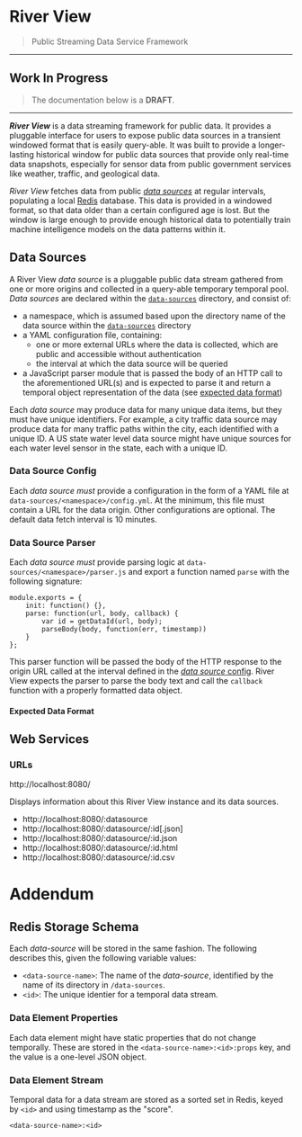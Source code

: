 # River View

> Public Streaming Data Service Framework

* * *

## Work In Progress

> The documentation below is a **DRAFT**.

* * *

_**River View**_ is a data streaming framework for public data. It provides a pluggable interface for users to expose public data sources in a transient windowed format that is easily query-able. It was built to provide a longer-lasting historical window for public data sources that provide only real-time data snapshots, especially for sensor data from public government services like weather, traffic, and geological data.

_River View_ fetches data from public [_data sources_](#data-sources) at regular intervals, populating a local [Redis](http://redis.io) database. This data is provided in a windowed format, so that data older than a certain configured age is lost. But the window is large enough to provide enough historical data to potentially train machine intelligence models on the data patterns within it.

## Data Sources

A River View _data source_ is a pluggable public data stream gathered from one or more origins and collected in a query-able temporary temporal pool. _Data sources_ are declared within the [`data-sources`](data-sources) directory, and consist of:

- a namespace, which is assumed based upon the directory name of the data source within the [`data-sources`](data-sources) directory
- a YAML configuration file, containing:
  - one or more external URLs where the data is collected, which are public and accessible without authentication
  - the interval at which the data source will be queried
- a JavaScript parser module that is passed the body of an HTTP call to the aforementioned URL(s) and is expected to parse it and return a temporal object representation of the data (see [expected data format](#expected-data-format))

Each _data source_ may produce data for many unique data items, but they must have unique identifiers. For example, a city traffic data source may produce data for many traffic paths within the city, each identified with a unique ID. A US state water level data source might have unique sources for each water level sensor in the state, each with a unique ID.

### Data Source Config

Each _data source_ *must* provide a configuration in the form of a YAML file at `data-sources/<namespace>/config.yml`. At the minimum, this file must contain a URL for the data origin. Other configurations are optional. The default data fetch interval is 10 minutes.

### Data Source Parser

Each _data source_ *must* provide parsing logic at `data-sources/<namespace>/parser.js` and export a function named `parse` with the following signature:

```
module.exports = {
    init: function() {},
    parse: function(url, body, callback) {
        var id = getDataId(url, body);
        parseBody(body, function(err, timestamp))
    }
};
```

This parser function will be passed the body of the HTTP response to the origin URL called at the interval defined in the [_data source_ config](#data-source-config). River View expects the parser to parse the body text and call the `callback` function with a properly formatted data object.

#### Expected Data Format

## Web Services

### URLs

http://localhost:8080/

Displays information about this River View instance and its data sources.

- http://localhost:8080/:datasource
- http://localhost:8080/:datasource/:id[.json]
- http://localhost:8080/:datasource/:id.json
- http://localhost:8080/:datasource/:id.html
- http://localhost:8080/:datasource/:id.csv

# Addendum

## Redis Storage Schema

Each _data-source_ will be stored in the same fashion. The following describes this, given the following variable values:

- `<data-source-name>`: The name of the _data-source_, identified by the name of its directory in `/data-sources`.
- `<id>`: The unique identier for a temporal data stream.

### Data Element Properties

Each data element might have static properties that do not change temporally. These are stored in the `<data-source-name>:<id>:props` key, and the value is a one-level JSON object.

### Data Element Stream

Temporal data for a data stream are stored as a sorted set in Redis, keyed by `<id>` and using timestamp as the "score".

`<data-source-name>:<id>`
